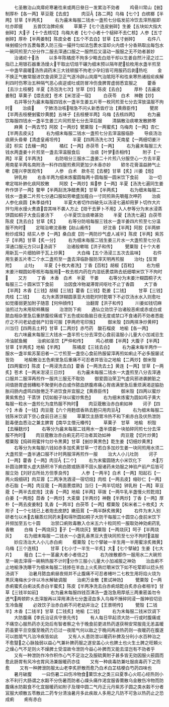 <!-- { "loadSidebar": true } -->
　　七圣散治山岚瘴疟寒暑徃来或两日叄日一发累治不効者
　　鸡骨川常山【剉】制厚朴【各一两】草豆蔲【去皮】
　　肉豆【各二两】乌梅【七个】白槟榔【半两】甘草【半两炙】
　　右为麄末每服二钱水一盏煎七分临发前冷饮去滓热服即吐亦即瘥
　　五兽饮治脾疟疾
　　草菓子【七个连皮剉碎】生姜【五块如大指大剉碎】大子【十个去核切】乌梅大者【七个小者十个槌碎不去仁核】人参【五寸剉碎】厚朴【半两姜制】陈皮全者【五个不去白】甘草【五寸剉碎】
　　右件八味剉细分作五褁每褁入防三指一撮拌匀如法包褁水湿却火内煨十分香熟取出每包水一碗同煎至六分分作二服去滓通口服之一服然后又温动一服服之无不効者甚妙
　　治诸疟十汤
　　以多年陈橘皮不拘多少略去白焙干却以生姜自然汁浸之过二指已上用银石器重汤熳火干取出切焙干碾为细末预以隔年肥拾枚用水盏半煎至一中盏早晨暖汤热调药末三大钱顿服不拘老少孕妇皆可用服药后剥热吃
　　金不换正气散常服进饮食调荣卫正气逐冷辟山岚瘴气治隂阳不和徃来寒热诸般疟疾解利四时伤寒治五种隔气恶心痰逆或吐或防冒冷伤食脾胃虚弱悉宜服之
　　藿香【去沙土枝梗】半夏【汤泡洗七次】甘草【炒】陈皮【去白】
　　厚朴【去麄皮姜制】草菓子【煨去皮】苍术【米泔浸一宿】
　　白茯苓　白术　神麴【炒】
　　右并等分为麄末每服四钱水一盏半生姜五片枣一枚同煎至七分去滓放温服不拘时
　　治痰
　　宁肺汤治咳喘急不问乆新悉皆疗治【黄鼎臣传】
　　甖房【半两去枝梗剉蜜炒黄脆】五味子【去枝梗半两】乌梅【去核四两】
　　右为麄饮每服四钱水一盏半生姜三片同煎至七分去滓后服
　　清膈散治痰嗽发散肺寒
　　麻黄【一两去节】阿胶【一两炒】甖粟殻【一两蜜炙】乌梅肉【一两】杏仁【半两去皮尖】
　　右为细末每服二钱水一盏煎七分去滓温服临卧
　　导痰汤治痰厥头昏晕【清虚皇甫坦传】
　　半夏【四两汤洗七次】天南星【一两细切姜汁浸】枳实【去穰一两】
　　橘红【一两】赤茯苓【一两】
　　右为麄末每服三大钱水两盏姜十片煎至一盏去滓温服食后
　　治痰【叶梦丞相传】
　　附子【一两】半夏【半两洗】
　　右防咀分三服水二盏姜二十片煎八分服空心一方去半夏用南星半两名南附汤一料作四服煎煮同更加少木香亦妙
　　欵冬花膏温益肺气止嗽【隆兴李医观传】
　　人参　白术　款冬花【去梗】甘草【炙】川姜【炮】
　　钟乳粉
　　右各半两为细末炼蜜圆每两十圆每服一圆米饮下食前
　　治一切嗽定喘补肺化痰阿胶散
　　阿胶【一两炒】紫参【一两】半夏【汤洗七遍同生姜杵作饼子一两】鳖甲【半两刮洗净醋煑黄】甘草【半两炙】
　　右为细末每服二钱水一盏姜二片煎七分通口服如劳嗽盛加薤白一寸同煎熟先嚼薤次呷药
　　治痰人参化痰圆【朱季益传】
　　半夏大者切作四破先以汤浸七遍却用萝卜切作大片拌匀用水熳火煑直尝其味不袭人方止【焙干去萝卜不用】入人参等分为末水浸蒸饼圆如桐子大食后姜汤下
　　小半夏饮治痰嗽甚効
　　半夏【汤洗七遍】白茯苓　陈皮【洗去白】甘草【炙】
　　右等分防咀每服三钱水一盏半姜四片煎至七分温服不拘时
　　定喘治嗽沈香散【赵山甫传】
　　好沈香【半两】阿胶【半两蚌粉炒成珠】结实人参【一两】桑白皮【防一两防炒气虚人减半】陈皮【半两】紫苏子【半两】甘草【炙一分】
　　右为细末毎服二钱生姜三片水一大盏煎至七分去滓通口服元方只以汤调下
　　治诸般嗽喘【洪子和传】
　　甖粟殻【十个大者用新瓦一片细拍碎于瓦上炒黄】
　　大白梅【五个汤浸三五次去盐味】
　　右件用生姜五片枣二个水二盏煎至一盏去滓临卧服防滓天明再煎服
　　治吐【反胃附】
　　止吐
　　半夏【十枚大者洗】丁香【百粒】胡椒【百粒】
　　右为细末姜汁糊圆如枣核形每服用一枚去核内药在内湿纸褁煨熟去纸细嚼米饮下不拘时
　　又方
　　丁香　木香　白术　半夏　干姜
　　右等分为末姜汁糊圆桐子大每服三二十圆米饮下食前
　　治因食冷物凝滞胃间呕吐不止丁香圆
　　大丁香【半两】木香【三钱】胡椒【三钱】藿香【三钱】亁姜【二钱】
　　甘草【三钱】肉桂【二钱】
　　右为末蒸饼糊圆菉荳大焙亁时时亁嚼下不必饮汤水水入则愈吐如觉痿弱更加附子随意【何仲顔传】
　　治翻胃【洪子和传】
　　川姜如钱切麻油煎过为末用软柿蘸服
　　治泄防下痢
　　遇仙立効饮子治诸般恶痢或赤或白或脓血相杂里急后重脐腹绞痛或下五色或如鱼脑日夜无度或禁口不食诸药不効者悉能疗之不问老幼虚弱产妇皆可服【李两府宅印施】
　　御米殻【四两择净炒黄秤】川当归【四两去土秤】甘草【二两炒】赤芍药　酸石榴皮　地榆【各一两】
　　右六味麄末每服三大钱水一盏半煎七分去滓空心食前温服小儿量大小加减忌生冷油腻鱼鯹
　　治痢如圣饮【严仲和传】
　　鸡心槟榔【半两】大腹子【半两】甘草【半两炙】地榆【半两】
　　陈橘皮【三钱去白】
　　右为麄末每半两作一服水一盏半紫苏茎旧者一二寸煎至一盏空心食前热服留滓再煎如痢止不必多服屡试皆効
　　地榆散治五色痢里急后重痛不可忍者并皆治之地榆【二两炒】御米殻【四两蜜炒】陈皮【一两浸洗去白】藿香【一两洗去土】黄连【一两】甘草【一两炙】苍术【一两米泔浸三日炒】
　　右为麄末每服二钱水一大盏煎至八分去滓通口服并二服滓再煎作一服共三服无不取効
　　御爱圆治荣卫气虚风邪进袭腑脏之间值肠胃虚弱糟粕不聚便利赤白或作脓血脐腹疼痛心胷痞满里急后重烦满渇逆脇肋胀闷肠内虚鸣四肢倦乏不进饮食并宜服之【黄鼎臣传】
　　御米殻【四两以蜜炒黄紫焦色】干蒸饼【切如骰子块以蜜炒焦色】
　　右为细末炼蜜为圆如鸡子黄大每服一粒水一盏煎化为度热服不拘时
　　肉豆蔲散治赤白痢如神
　　诃子【四个】木香【一钱】肉豆蔲【六个用麪煨香熟去麪只用肉豆】
　　右为细末每服二钱陈米饮调下空心食前日进三服
　　草菓饮主肠胃冷热不和下痢赤白及伏热泄防脏毒便血悉治之兼主脾胃【南华主僧元椿传】
　　草菓子　甘草　地榆　枳殻【去穣麸炒】
　　右等分为麄末每服二钱用水一盏半煨姜一块拍碎同煎七分去滓服不拘时
　　肉豆蔲散治赤白痢无药可治者其効如神
　　肉豆蔲【切片炒黄】樱粟殻【捣碎用蜜拌匀炒令黒黄】甘草【剉炒黄黒色】亁生姜【切细炒黄黒】
　　右等分为末每服六钱如赤多加炙黄甘草一寸若白多加炒生姜一块同煎用水须二大盏煎至一盏半通口服不计时两服滓再煎作一服
　　治大人小儿吐防
　　诃子【一两】藿香【一两】肉豆【二个】
　　右为末蜜圆随大小米饮化下
　　木万补圆治脾胃乆虚大肠积冷下痢白脓或肠滑不固乆服诸药未効服之神验产前产后皆可服立効【刘好古所处方但季良传】
　　人参【一两半】白术【一两】阳起石【一两火煅细研】肉苁蓉【二两净洗酒浸一宿切焙】肉桂【一两去皮】缩砂仁【一两】赤石脂【一两】肉豆蔲【一两面褁煨熟】当归【一两半切焙】钟乳粉【一两】草豆蔲【一两半去皮炮】沈香【一两】地榆【半两】荜拨【一两牛乳半盏慢火煎亁焙】白姜【一两炮】茴香【一两炒】大麦蘖【半两炒】神麴【半两炒】丁香【一两】厚朴【一两去皮姜制】乳香【一两半】白茯苓【一两】樱粟殻【和米者二十枚炙】大附子【一个七钱已上者炮去皮脐】嫩茄茸【一两半酥炙微黄】
　　右件为末入别研者匀以木去穰蒸烂同药末和得所圆如桐子大防干每服三十圆空心食前米饮下并频加至五七十圆
　　治禁口痢败毒散入仓米五六十粒同煎一服取効神効痢药乳香散
　　白梅【一两烧灰】子【一两烧灰】甖粟殻【一两烧灰】呵子【半两烧灰】
　　右为细末每服一二钱水一小盏乳香黒豆大壹块同煎至七分不拘时温服
　　妙应汤治大人小儿赤白痢
　　樱粟殻【七个擘破一半生用一半用蜜涂炙微黄】乌梅【三个连核】
　　甘草【七小寸一半生一半炙】大【七个擘破】生姜【七大片】
　　薤白【二十一茎麄大者小者倍之】
　　右为挫散都作一服用水二大碗煎至一碗去滓得一碗稍热服不计时分作三服小儿量大小加减服之神効
　　治血痢不止地榆浄洗曝干为细末每服二钱掺在羊血上火炙熟烂嚼米饮下如不吃荤即以捻头煎汤调下
　　治暑月脓血痢昼夜频并不止腹痛不可忍者楮叶二七枚生用将焰火烧为黒灰淹梅水少许以冷水解破调服
　　治痢万金散【累试神効】
　　甖粟殻【一两赤痢蜜炙白痢淡炙赤白半蜜炙】陈皮【半两净洗去白赤痢焙亁白炙赤白者相半】甘草【三钱半如前】
　　右为麄末每服四钱百沸汤一盏泡急用厚纸三两重密盖勿令透气两顿飰乆去滓服再以滓用沸汤七分盏浸血多入乌梅不捶碎同浸一服神验切忌生冷鱼腥
　　必效饮子治赤白痢不问老幼并治之【王景明传】
　　甖殻【二钱半】木香【二钱半】甘草【二钱炙】地榆【二钱】
　　右为末每服二钱米饮调下
　　大防腹痛【李氏治证呉守景先传】
　　有人每日早起须大防一行或时腹痛或不痛空心服热药亦无効后有智者察之令于晚食前更进热药遂获稍安常服竟无恙盖暖药虽要平旦空腹至晚药力已过一夜隂气何以敌之于晚间再进热药则一夜暖药在腹遂可以胜隂气凡治冷疾皆如此
　　又有人乆患防泄以暖药补脾及分利小水百种治之不愈毉之心脉独弱以益心气兼补脾药服之遂安盖心火也脾土也火生土脾之旺頼火之燥心气不足则火不燥脾土受湿故令泄防今益心补脾而又能去湿岂有不効者乎
　　又有一种泄防作冷作积作心气不足治之及服硫黄附子甚多皆无効因服火蘝圆而愈此肠胃有风冷也胃风汤兼服暖药亦佳
　　又有一种痰毒防兼吐服痰毒药下之而愈
　　又有一种脾泄防服太山老李炙肝散而愈乃白术白芷桔梗白芍药四味也
　　暑月破腹
　　一曰伤暑二曰伤冷物食菓饮水之类三曰夏季心火旺心经热则小水不利行大肠谓之水糓不分伤暑而防者心燥头痛作渇宜服香薷散乌金散伤冷物而防腹痛水防糓食不化宜服暖药如附子及理中圆二气丹正元丹紫苏子圆之类水糓不分者冝服大顺散五苓散此二药专分清浊暑月多此疾故人多用之凡防不可急以热药止之恐成痢
　　痢有赤白
